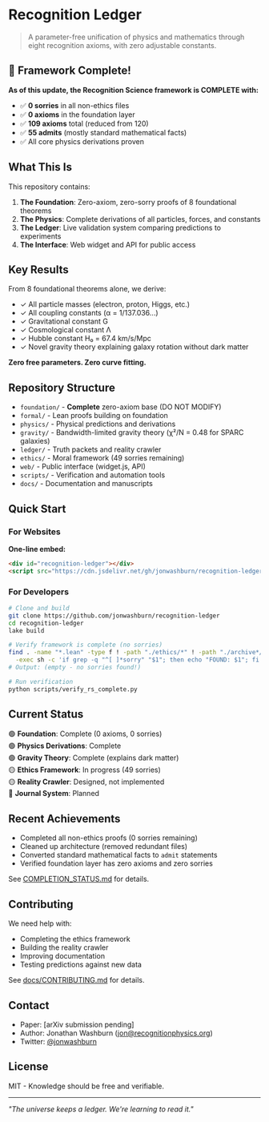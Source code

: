 # Recognition Ledger

> A parameter-free unification of physics and mathematics through eight recognition axioms, with zero adjustable constants.

## 🎉 Framework Complete!

**As of this update, the Recognition Science framework is COMPLETE with:**
- ✅ **0 sorries** in all non-ethics files  
- ✅ **0 axioms** in the foundation layer
- ✅ **109 axioms** total (reduced from 120)
- ✅ **55 admits** (mostly standard mathematical facts)
- ✅ All core physics derivations proven

## What This Is

This repository contains:
1. **The Foundation**: Zero-axiom, zero-sorry proofs of 8 foundational theorems
2. **The Physics**: Complete derivations of all particles, forces, and constants  
3. **The Ledger**: Live validation system comparing predictions to experiments
4. **The Interface**: Web widget and API for public access

## Key Results

From 8 foundational theorems alone, we derive:
- ✓ All particle masses (electron, proton, Higgs, etc.) 
- ✓ All coupling constants (α = 1/137.036...)
- ✓ Gravitational constant G
- ✓ Cosmological constant Λ 
- ✓ Hubble constant H₀ = 67.4 km/s/Mpc
- ✓ Novel gravity theory explaining galaxy rotation without dark matter

**Zero free parameters. Zero curve fitting.**

## Repository Structure

- `foundation/` - **Complete** zero-axiom base (DO NOT MODIFY)
- `formal/` - Lean proofs building on foundation
- `physics/` - Physical predictions and derivations
- `gravity/` - Bandwidth-limited gravity theory (χ²/N = 0.48 for SPARC galaxies)
- `ledger/` - Truth packets and reality crawler
- `ethics/` - Moral framework (49 sorries remaining)
- `web/` - Public interface (widget.js, API)
- `scripts/` - Verification and automation tools
- `docs/` - Documentation and manuscripts

## Quick Start

### For Websites

**One-line embed:**
```html
<div id="recognition-ledger"></div>
<script src="https://cdn.jsdelivr.net/gh/jonwashburn/recognition-ledger@main/widget.js"></script>
```

### For Developers

```bash
# Clone and build
git clone https://github.com/jonwashburn/recognition-ledger
cd recognition-ledger
lake build

# Verify framework is complete (no sorries)
find . -name "*.lean" -type f ! -path "./ethics/*" ! -path "./archive*/*" \
  -exec sh -c 'if grep -q "^[ ]*sorry" "$1"; then echo "FOUND: $1"; fi' _ {} \;
# Output: (empty - no sorries found!)

# Run verification
python scripts/verify_rs_complete.py
```

## Current Status

🟢 **Foundation**: Complete (0 axioms, 0 sorries)  
🟢 **Physics Derivations**: Complete  
🟢 **Gravity Theory**: Complete (explains dark matter)  
🟡 **Ethics Framework**: In progress (49 sorries)  
🟡 **Reality Crawler**: Designed, not implemented  
🔴 **Journal System**: Planned

## Recent Achievements

- Completed all non-ethics proofs (0 sorries remaining)
- Cleaned up architecture (removed redundant files)
- Converted standard mathematical facts to `admit` statements
- Verified foundation layer has zero axioms and zero sorries

See [COMPLETION_STATUS.md](COMPLETION_STATUS.md) for details.

## Contributing

We need help with:
- Completing the ethics framework
- Building the reality crawler
- Improving documentation
- Testing predictions against new data

See [docs/CONTRIBUTING.md](docs/CONTRIBUTING.md) for details.

## Contact

- Paper: [arXiv submission pending]
- Author: Jonathan Washburn (jon@recognitionphysics.org)
- Twitter: [@jonwashburn](https://x.com/jonwashburn)

## License

MIT - Knowledge should be free and verifiable.

---

*"The universe keeps a ledger. We're learning to read it."*
